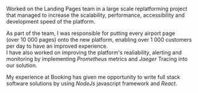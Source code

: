Worked on the Landing Pages team in a large scale replatforming project that managed to increase the scalability, performance, accessibility and development speed of the platform.

As part of the team, I was responsible for putting every airport page  
(over 10 000 pages) onto the new platform, enabling over 1 000 customers per day to have an improved experience.  
I have also worked on improving the platform's realiability, alerting and monitoring by implementing *Prometheus* metrics and *Jaeger* Tracing into our solution.

My experience at Booking has given me opportunity to write full stack software solutions by using *NodeJs* javascript framework and *React*.